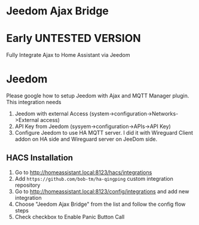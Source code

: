 # Jeedom Ajax Bridge

# Early UNTESTED VERSION

Fully Integrate Ajax to Home Assistant via Jeedom 

# Jeedom
Please google how to setup Jeedom with Ajax and MQTT Manager plugin.
This integration needs
1. Jeedom with external Access (system->configuration->Networks->External access)
2. API Key from Jeedom (sysyem->configuration->APIs->API Key)
3. Configure Jeedom to use HA MQTT server. I did it with Wireguard Client addon on HA side and Wireguard server on JeeDom side.

   
## HACS Installation

1. Go to http://homeassistant.local:8123/hacs/integrations
1. Add `https://github.com/bob-tm/ha-qingping` custom integration repository
1. Go to http://homeassistant.local:8123/config/integrations and add new integration
1. Choose "Jeedom Ajax Bridge" from the list and follow the config flow steps
3. Check checkbox to Enable Panic Button Call
